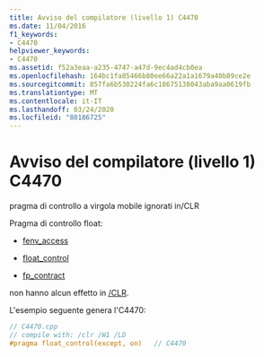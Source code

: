```yaml
---
title: Avviso del compilatore (livello 1) C4470
ms.date: 11/04/2016
f1_keywords:
- C4470
helpviewer_keywords:
- C4470
ms.assetid: f52a3eaa-a235-4747-a47d-9ec4ad4cb0ea
ms.openlocfilehash: 164bc1fa85466b80ee66a22a1a1679a40b89ce2e
ms.sourcegitcommit: 857fa6b530224fa6c18675138043aba9aa0619fb
ms.translationtype: MT
ms.contentlocale: it-IT
ms.lasthandoff: 03/24/2020
ms.locfileid: "80186725"
---
```

# <a name="compiler-warning-level-1-c4470"></a>Avviso del compilatore (livello 1) C4470

pragma di controllo a virgola mobile ignorati in/CLR

Pragma di controllo float:

- [fenv_access](../../preprocessor/fenv-access.md)

- [float_control](../../preprocessor/float-control.md)

- [fp_contract](../../preprocessor/fp-contract.md)

non hanno alcun effetto in [/CLR](../../build/reference/clr-common-language-runtime-compilation.md).

L'esempio seguente genera l'C4470:

```cpp
// C4470.cpp
// compile with: /clr /W1 /LD
#pragma float_control(except, on)   // C4470
```
